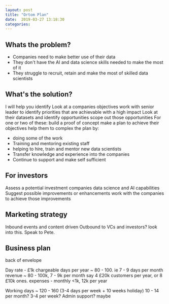 ```yaml
---
layout: post
title: "Ortom Plan"
date:  2019-03-27 13:18:30
categories:
---
```


## Whats the problem?

- Companies need to make better use of their data
- They don't have the AI and data science skills needed to make the most of it
- They struggle to recruit, retain and make the most of skilled data scientists

## What's the solution?

I will help you identify
Look at a companies objectives
work with senior leader to identify priorities that are achievable with a high impact
Look at their datasets and identify opportunities
scope out those opportunities
For one or two of these: build a proof of concept
make a plan to achieve their objectives
help them to complex the plan by:
 - doing some of the work
 - Training and mentoring existing staff
 - helping to hire, train and mentor new data scientists
 - Transfer knowledge and experience into the companies
 - Continue to support and make self sufficient

## For investors

Assess a potential investment companies data science and AI capabilities
Suggest possible improvements or enhancements
work with the companies to achieve those improvements

## Marketing strategy
Inbound events and content driven
Outbound to VCs and investors? look into this. Speak to Pete.

## Business plan
back of envelope

Day rate - £1k
chargeable days per year ~ 80 - 100. ie 7 - 9 days per month
revenue ~ 80 - 100k, 7 - 9k per month
say 4 £20k customers per year, or 8 £10k ones.
expenses - monthly <1k, 12k per year

Working days ~ 120 - 160 (3-4 days per week + 10 weeks holiday)
10 - 14 per month? 3-4 per week?
Admin support? maybe
